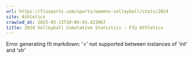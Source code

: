 ```yaml
---
url: https://fiusports.com/sports/womens-volleyball/stats/2024
site: Athletics
crawled_at: 2025-05-13T10:04:43.423967
title: 2024 Volleyball Cumulative Statistics - FIU Athletics
---
```


Error generating fit markdown: '<' not supported between instances of 'int' and 'str'